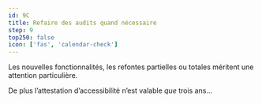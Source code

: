 ```yaml
---
id: 9C
title: Refaire des audits quand nécessaire
step: 9
top250: false
icon: ['fas', 'calendar-check']
---
```


Les nouvelles fonctionnalités, les refontes partielles ou totales méritent une attention particulière.

De plus l’attestation d’accessibilité n’est valable *que* trois ans...